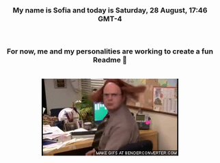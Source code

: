 


<div align="center">
<h3 >My name is Sofia and today is Saturday, 28 August, 17:46 GMT-4</h3><br>
<h3 >For now, me and my personalities are working to create a fun Readme 👋
</h3><br>
<img src='img/dwight.gif' alt='working...'/>
</div>
